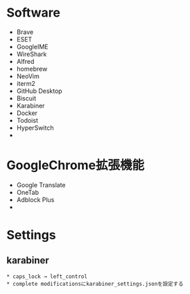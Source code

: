 # Software
  * Brave
  * ESET
  * GoogleIME
  * WireShark
  * Alfred
  * homebrew
  * NeoVim
  * iterm2
  * GitHub Desktop
  * Biscuit
  * Karabiner
  * Docker
  * Todoist
  * HyperSwitch
  * 


# GoogleChrome拡張機能
  * Google Translate
  * OneTab
  * Adblock Plus
  *


# Settings

  ## karabiner
    * caps_lock → left_control
    * complete modificationsにkarabiner_settings.jsonを設定する
